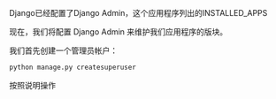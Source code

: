 Django已经配置了Django Admin，这个应用程序列出的INSTALLED_APPS

现在，我们将配置 Django Admin 来维护我们应用程序的版块。

我们首先创建一个管理员帐户：

```bash
python manage.py createsuperuser
```

按照说明操作

